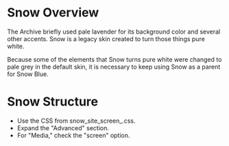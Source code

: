 # Snow Overview

The Archive briefly used pale lavender for its background color and several
other accents. Snow is a legacy skin created to turn those things pure white.

Because some of the elements that Snow turns pure white were changed to pale
grey in the default skin, it is necessary to keep using Snow as a parent for
Snow Blue.

# Snow Structure

* Use the CSS from snow_site_screen_.css.
* Expand the "Advanced" section.
* For "Media," check the "screen" option.
